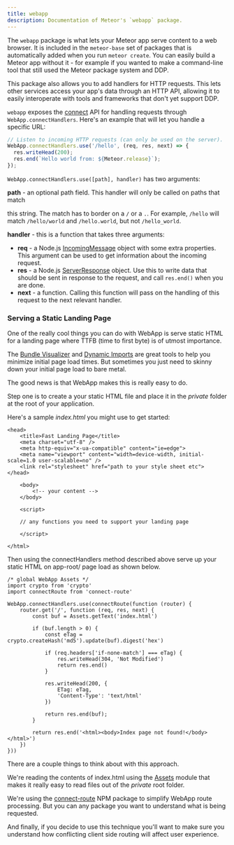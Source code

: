 ```yaml
---
title: webapp
description: Documentation of Meteor's `webapp` package.
---
```


The `webapp` package is what lets your Meteor app serve content to a web
browser. It is included in the `meteor-base` set of packages that is
automatically added when you run `meteor create`. You can easily build a
Meteor app without it - for example if you wanted to make a command-line
tool that still used the Meteor package system and DDP.

This package also allows you to add handlers for HTTP requests.
This lets other services access your app's data through an HTTP API, allowing
it to easily interoperate with tools and frameworks that don't yet support DDP.

`webapp` exposes the [connect](https://github.com/senchalabs/connect) API for
handling requests through `WebApp.connectHandlers`.
Here's an example that will let you handle a specific URL:

```js
// Listen to incoming HTTP requests (can only be used on the server).
WebApp.connectHandlers.use('/hello', (req, res, next) => {
  res.writeHead(200);
  res.end(`Hello world from: ${Meteor.release}`);
});
```

`WebApp.connectHandlers.use([path], handler)` has two arguments:

**path** - an optional path field.
This handler will only be called on paths that match

this string. The match has to border on a `/` or a `.`. For example, `/hello`
will match `/hello/world` and `/hello.world`, but not `/hello_world`.

**handler** - this is a function that takes three arguments:

- **req** - a Node.js
[IncomingMessage](https://nodejs.org/api/http.html#http_class_http_incomingmessage)
object with some extra properties. This argument can be used to get information
about the incoming request.
- **res** - a Node.js
[ServerResponse](http://nodejs.org/api/http.html#http_class_http_serverresponse)
object. Use this to write data that should be sent in response to the
request, and call `res.end()` when you are done.
- **next** - a function. Calling this function will pass on the handling of
this request to the next relevant handler.

### Serving a Static Landing Page

One of the really cool things you can do with WebApp is serve static HTML for a landing page where TTFB (time to first byte) is of utmost importance.

The [Bundle Visualizer](https://docs.meteor.com/packages/bundle-visualizer.html) and [Dynamic Imports](https://docs.meteor.com/packages/dynamic-import.html) are great tools to help you minimize initial page load times. But sometimes you just need to skinny down your initial page load to bare metal.

The good news is that WebApp makes this is really easy to do.

Step one is to create a your static HTML file and place it in the _private_ folder at the root of your application.

Here's a sample _index.html_ you might use to get started:

```
<head>
    <title>Fast Landing Page</title>
    <meta charset="utf-8" />
    <meta http-equiv="x-ua-compatible" content="ie=edge">
    <meta name="viewport" content="width=device-width, initial-scale=1.0 user-scalable=no" />   
    <link rel="stylesheet" href="path to your style sheet etc">
</head>

    <body>
        <!-- your content -->
    </body>

    <script>

    // any functions you need to support your landing page
 
    </script>

</html>
```

Then using the connectHandlers method described above serve up your static HTML on app-root/ page load as shown below.

```
/* global WebApp Assets */
import crypto from 'crypto'
import connectRoute from 'connect-route'

WebApp.connectHandlers.use(connectRoute(function (router) {
    router.get('/', function (req, res, next) {
        const buf = Assets.getText('index.html')

        if (buf.length > 0) {
            const eTag = crypto.createHash('md5').update(buf).digest('hex')

            if (req.headers['if-none-match'] === eTag) {
                res.writeHead(304, 'Not Modified')
                return res.end()
            }

            res.writeHead(200, {
                ETag: eTag,
                'Content-Type': 'text/html'
            })

            return res.end(buf);
        }

        return res.end('<html><body>Index page not found!</body></html>')
    })
}))
```

There are a couple things to think about with this approach.

We're reading the contents of index.html using the [Assets](https://docs.meteor.com/api/assets.html) module that makes it really easy to read files out of the _private_ root folder.

We're using the [connect-route](https://www.npmjs.com/package/connect-route) NPM package to simplify WebApp route processing. But you can any package you want to understand what is being requested.

And finally, if you decide to use this technique you'll want to make sure you understand how conflicting client side routing will affect user experience.
